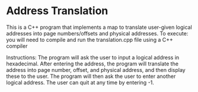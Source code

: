 # Address Translation
This is a C++ program that implements a map to translate user-given logical addresses into page numbers/offsets and physical addresses.
To execute: you will need to compile and run the translation.cpp file using a C++ compiler

Instructions: The program will ask the user to input a logical address in hexadecimal. After entering the address, the program will translate the address into page number, offset, and physical address, and then display these to the user. The program will then ask the user to enter another logical address. The user can quit at any time by entering -1.

